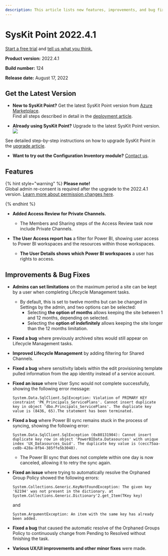 ```yaml
---
description: This article lists new features, improvements, and bug fixes in SysKit Point version 2022.4.1.
--- 
```


# SysKit Point 2022.4.1

[Start a free trial](https://www.syskit.com/products/point/free-trial/) and [tell us what you think.](https://www.syskit.com/company/contact-us/)

**Product version:** 2022.4.1

**Build number:** 124

**Release date:** August 17, 2022

## Get the Latest Version

* **New to SysKit Point?** Get the latest SysKit Point version from [Azure Marketplace](https://azuremarketplace.microsoft.com/en-us/marketplace/apps/syskitltd.syskit_point).<br/>
   Find all steps described in detail in the [deployment article](../set-up-point-data-center/deployment/deploy-syskit-point.md).
    
* **Already using SysKit Point?** Upgrade to the latest SysKit Point version. <br/>
[![](https://aka.ms/deploytoazurebutton)](https://portal.azure.com/#create/Microsoft.Template/uri/https%3A%2F%2Fsyskitassetsstorage.blob.core.windows.net%2Fpoint%2FUpdateFilesARM%2FPointUpdateTemplate.json)

See detailed step-by-step instructions on how to upgrade SysKit Point in the [upgrade article](../set-up-point-data-center/deployment/upgrade-syskit-point.md).

* **Want to try out the Configuration Inventory module?** [Contact us](https://www.syskit.com/contact-us/).


## Features

{% hint style="warning" %}
**Please note!**  
Global admin re-consent is required after the upgrade to the 2022.4.1 version. [Learn more about permission changes here](../requirements/permission-requirements-change-log.md#syskit-point-20224).

{% endhint %}

* **Added Access Review for Private Channels.**
  * The Members and Sharing steps of the Access Review task now include Private Channels. 

* **The User Access report has** a filter for Power BI, showing user access to Power BI workspaces and the resources within those workspaces. 
  * **The User Details shows which Power BI workspaces** a user has rights to access.


## Improvements & Bug Fixes

* **Admins can set limitations** on the maximum period a site can be kept by a user when completing Lifecycle Management tasks.
  * By default, this is set to twelve months but can be changed in Settings by the admin, and two options can be selected:
    * Selecting **the option of months** allows keeping the site between 1 and 12 months, depending on selected.
    * Selecting the **option of indefinitely** allows keeping the site longer than the 12 months limitation. 


* **Fixed a bug** where previously archived sites would still appear on Lifecycle Management tasks. 

* **Improved Lifecycle Management** by adding filtering for Shared Channels. 

* **Fixed a bug** where sensitivity labels within the edit provisioning template pulled information from the app identity instead of a service account. 

* **Fixed an issue** where User Sync would not complete successfully, showing the following error message:

  `System.Data.SqlClient.SqlException: Violation of PRIMARY KEY constraint 'PK_Principals_ServicePlans'. Cannot insert duplicate key in object 'dbo.Principals_ServicePlans'. The duplicate key value is (8436, 65).The statement has been terminated.`

* **Fixed a bug** where Power BI sync remains stuck in the process of syncing, showing the following error:

  `System.Data.SqlClient.SqlException (0x80131904): Cannot insert duplicate key row in object 'PowerBIData.Datasources' with unique index 'UX_Datasources_Guid'. The duplicate key value is (cecc75aa-ce8b-428a-8fb4-385ffe5b3048).`

   * The Power BI sync that does not complete within one day is now canceled, allowing it to retry the sync again. 

* **Fixed an issue** where trying to automatically resolve the Orphaned Group Policy showed the following errors: 

  `System.Collections.Generic.KeyNotFoundException: The given key '62194' was not present in the dictionary.
   at System.Collections.Generic.Dictionary'2.get_Item(TKey key)`

   and

   `System.ArgumentException: An item with the same key has already been added.`

* **Fixed a bug** that caused the automatic resolve of the Orphaned Groups Policy to continuously change from Pending to Resolved without finishing the task. 

* **Various UX/UI improvements and other minor fixes** were made. 